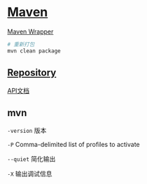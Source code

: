 # [Maven](https://maven.apache.org/)

[Maven Wrapper](https://maven.apache.org/wrapper/)

```bash
# 重新打包
mvn clean package
```

## [Repository](https://central.sonatype.com/)

[API文档](https://www.javadoc.io/)

## mvn

`-version` 版本

`-P` Comma-delimited list of profiles to activate

`--quiet` 简化输出

`-X` 输出调试信息
